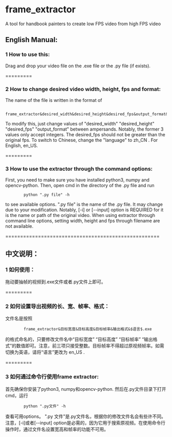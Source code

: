 # frame_extractor
A tool for handbook painters to create low FPS video from high FPS video
## English Manual:
### 1	How to use this:
Drag and drop your video file on the .exe file or the .py file (if exists).

=========

### 2	How to change desired video width, height, fps and format:
The name of the file is written in the format of 

			frame_extractor&desired_width&desired_height&desired_fps&output_format&$language$.exe.

To modify this, just change values of "desired_width" "desired_height" "desired_fps" "output_format" between ampersands. Notably, the former 3 values only accept integers. The desired_fps should not be greater than the original fps. To switch to Chinese, change the "language" to zh_CN . For English, en_US.

=========

### 3	How to use the extractor through the command options:
First, you need to make sure you have installed python3, numpy and opencv-python. Then, open cmd in the directory of the .py file and run 
	
			python ".py file" -h 

to see available options. ".py file" is the name of the .py file. It may change due to your modification. Notably, [-i] or [--input] option is REQUIRED for it is the name or path of the original video. When using extractor through command line options, setting width, height and fps through filename are not available.


====================================================


## 中文说明：
### 1	如何使用：
拖动要抽帧的视频到.exe文件或者.py文件上即可。

=========

### 2	如何设置导出视频的长、宽、帧率、格式：
文件名是按照 

			frame_extractor&目标宽度&目标高度&目标帧率&输出格式&$语言$.exe 

的格式命名的，只要修改文件名中“目标宽度” “目标高度” “目标帧率” “输出格式”的数值即可。注意，前三项只接受整数。目标帧率不得超过原视频帧率。如需切换为英语，请将“语言”更改为 en_US .

=========

### 3	如何通过命令行使用frame extractor:
首先确保你安装了python3, numpy和opencv-python. 然后在.py文件目录下打开cmd，运行

			python ".py文件" -h

查看可用options。 ".py 文件"是.py文件名，根据你的修改文件名会有些许不同。注意，[-i]或者[--input] option是必需的，因为它用于搜索原视频。在使用命令行操作时，通过文件名设置宽高和帧率的功能不可用。
